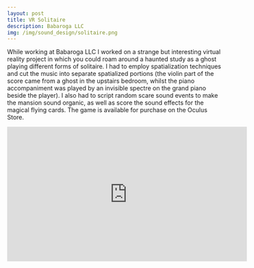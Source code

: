 ```yaml
---
layout: post
title: VR Solitaire
description: Babaroga LLC
img: /img/sound_design/solitaire.png
---
```


While working at Babaroga LLC I worked on a strange but interesting virtual reality project in which you could roam around a haunted study as a ghost playing different forms of solitaire. I had to employ spatialization techniques and cut the music into separate spatialized portions (the violin part of the score came from a ghost in the upstairs bedroom, whilst the piano accompaniment was played by an invisible spectre on the grand piano beside the player). I also had to script random scare sound events to make the mansion sound organic, as well as score the sound effects for the magical flying cards. The game is available for purchase on the Oculus Store.

<iframe width="560" height="315" src="https://www.youtube.com/embed/uecyyCISMBk" frameborder="0" allow="autoplay; encrypted-media" allowfullscreen></iframe>